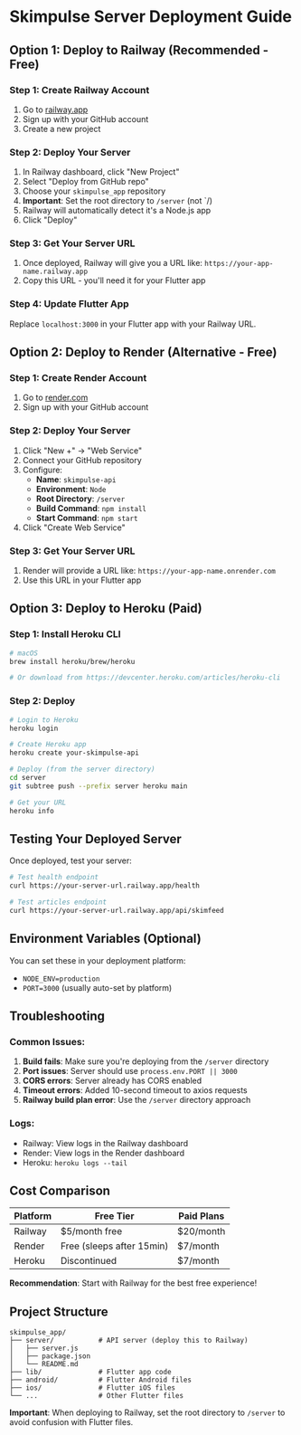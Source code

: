 # Skimpulse Server Deployment Guide

## Option 1: Deploy to Railway (Recommended - Free)

### Step 1: Create Railway Account
1. Go to [railway.app](https://railway.app)
2. Sign up with your GitHub account
3. Create a new project

### Step 2: Deploy Your Server
1. In Railway dashboard, click "New Project"
2. Select "Deploy from GitHub repo"
3. Choose your `skimpulse_app` repository
4. **Important**: Set the root directory to `/server` (not `/)
5. Railway will automatically detect it's a Node.js app
6. Click "Deploy"

### Step 3: Get Your Server URL
1. Once deployed, Railway will give you a URL like: `https://your-app-name.railway.app`
2. Copy this URL - you'll need it for your Flutter app

### Step 4: Update Flutter App
Replace `localhost:3000` in your Flutter app with your Railway URL.

## Option 2: Deploy to Render (Alternative - Free)

### Step 1: Create Render Account
1. Go to [render.com](https://render.com)
2. Sign up with your GitHub account

### Step 2: Deploy Your Server
1. Click "New +" → "Web Service"
2. Connect your GitHub repository
3. Configure:
   - **Name**: `skimpulse-api`
   - **Environment**: `Node`
   - **Root Directory**: `/server`
   - **Build Command**: `npm install`
   - **Start Command**: `npm start`
4. Click "Create Web Service"

### Step 3: Get Your Server URL
1. Render will provide a URL like: `https://your-app-name.onrender.com`
2. Use this URL in your Flutter app

## Option 3: Deploy to Heroku (Paid)

### Step 1: Install Heroku CLI
```bash
# macOS
brew install heroku/brew/heroku

# Or download from https://devcenter.heroku.com/articles/heroku-cli
```

### Step 2: Deploy
```bash
# Login to Heroku
heroku login

# Create Heroku app
heroku create your-skimpulse-api

# Deploy (from the server directory)
cd server
git subtree push --prefix server heroku main

# Get your URL
heroku info
```

## Testing Your Deployed Server

Once deployed, test your server:

```bash
# Test health endpoint
curl https://your-server-url.railway.app/health

# Test articles endpoint
curl https://your-server-url.railway.app/api/skimfeed
```

## Environment Variables (Optional)

You can set these in your deployment platform:

- `NODE_ENV=production`
- `PORT=3000` (usually auto-set by platform)

## Troubleshooting

### Common Issues:
1. **Build fails**: Make sure you're deploying from the `/server` directory
2. **Port issues**: Server should use `process.env.PORT || 3000`
3. **CORS errors**: Server already has CORS enabled
4. **Timeout errors**: Added 10-second timeout to axios requests
5. **Railway build plan error**: Use the `/server` directory approach

### Logs:
- Railway: View logs in the Railway dashboard
- Render: View logs in the Render dashboard
- Heroku: `heroku logs --tail`

## Cost Comparison

| Platform | Free Tier | Paid Plans |
|----------|-----------|------------|
| Railway  | $5/month free | $20/month |
| Render   | Free (sleeps after 15min) | $7/month |
| Heroku   | Discontinued | $7/month |

**Recommendation**: Start with Railway for the best free experience!

## Project Structure

```
skimpulse_app/
├── server/           # API server (deploy this to Railway)
│   ├── server.js
│   ├── package.json
│   └── README.md
├── lib/              # Flutter app code
├── android/          # Flutter Android files
├── ios/              # Flutter iOS files
└── ...               # Other Flutter files
```

**Important**: When deploying to Railway, set the root directory to `/server` to avoid confusion with Flutter files.
